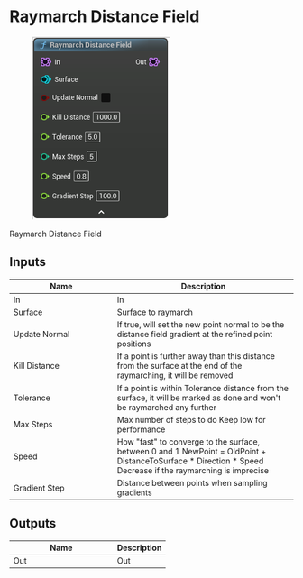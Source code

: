 # Raymarch Distance Field

<div align="left" data-full-width="false">

<figure><img src="Raymarch_Distance_Field.png" alt=""><figcaption></figcaption></figure>

</div>

Raymarch Distance Field

## Inputs

<table>
<thead><tr><th width="170">Name</th><th>Description</th></tr></thead>
<tbody>
<tr><td>In</td><td>In</td></tr>
<tr><td>Surface</td><td>Surface to raymarch</td></tr>
<tr><td>Update Normal</td><td>If true, will set the new point normal to be the distance field gradient
at the refined point positions</td></tr>
<tr><td>Kill Distance</td><td>If a point is further away than this distance from the surface
at the end of the raymarching, it will be removed</td></tr>
<tr><td>Tolerance</td><td>If a point is within Tolerance distance from the surface,
it will be marked as done and won't be raymarched any further</td></tr>
<tr><td>Max Steps</td><td>Max number of steps to do
Keep low for performance</td></tr>
<tr><td>Speed</td><td>How "fast" to converge to the surface, between 0 and 1
NewPoint = OldPoint + DistanceToSurface * Direction * Speed
Decrease if the raymarching is imprecise</td></tr>
<tr><td>Gradient Step</td><td>Distance between points when sampling gradients</td></tr>
</tbody>
</table>

## Outputs

<table>
<thead><tr><th width="170">Name</th><th>Description</th></tr></thead>
<tbody>
<tr><td>Out</td><td>Out</td></tr>
</tbody>
</table>